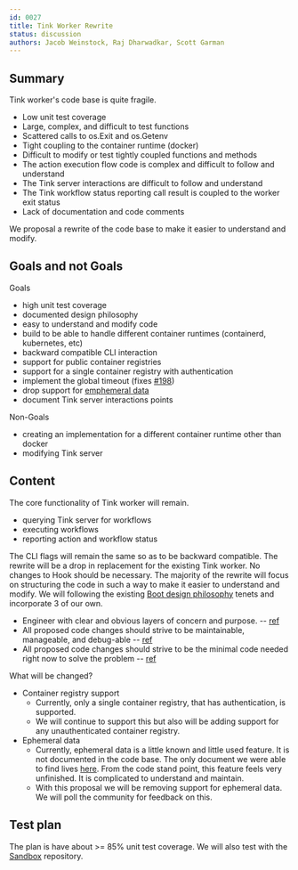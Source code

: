 ```yaml
---
id: 0027
title: Tink Worker Rewrite
status: discussion
authors: Jacob Weinstock, Raj Dharwadkar, Scott Garman
---
```


## Summary

Tink worker's code base is quite fragile.

- Low unit test coverage
- Large, complex, and difficult to test functions
- Scattered calls to os.Exit and os.Getenv
- Tight coupling to the container runtime (docker)
- Difficult to modify or test tightly coupled functions and methods
- The action execution flow code is complex and difficult to follow and understand
- The Tink server interactions are difficult to follow and understand
- The Tink workflow status reporting call result is coupled to the worker exit status
- Lack of documentation and code comments

We proposal a rewrite of the code base to make it easier to understand and modify.

## Goals and not Goals

Goals

- high unit test coverage
- documented design philosophy
- easy to understand and modify code
- build to be able to handle different container runtimes (containerd, kubernetes, etc)
- backward compatible CLI interaction
- support for public container registries
- support for a single container registry with authentication
- implement the global timeout (fixes [#198](https://github.com/tinkerbell/tink/issues/198))
- drop support for [emphemeral data](https://docs.tinkerbell.org/workflows/working-with-workflows/#ephemeral-data)
- document Tink server interactions points

Non-Goals

- creating an implementation for a different container runtime other than docker
- modifying Tink server

## Content

The core functionality of Tink worker will remain.

- querying Tink server for workflows
- executing workflows
- reporting action and workflow status

The CLI flags will remain the same so as to be backward compatible. The rewrite will be a drop in replacement for the existing Tink worker. No changes to Hook should be necessary.
The majority of the rewrite will focus on structuring the code in such a way to make it easier to understand and modify.
We will following the existing [Boot design philosophy](https://github.com/tinkerbell/boots/blob/main/docs/DESIGNPHILOSOPHY.md) tenets and incorporate 3 of our own.

- Engineer with clear and obvious layers of concern and purpose. -- [ref](https://github.com/ardanlabs/service/wiki#design-philosophy-review-and-culture)
- All proposed code changes should strive to be maintainable, manageable, and debug-able -- [ref](https://github.com/ardanlabs/service/wiki#design-philosophy-review-and-culture)
- All proposed code changes should strive to be the minimal code needed right now to solve the problem -- [ref](https://github.com/ardanlabs/service/wiki#design-philosophy-review-and-culture)

What will be changed?

- Container registry support
  - Currently, only a single container registry, that has authentication, is supported.
  - We will continue to support this but also will be adding support for any unauthenticated container registry.
- Ephemeral data
  - Currently, ephemeral data is a little known and little used feature. It is not documented in the code base. The only document we were able to find lives [here](https://docs.tinkerbell.org/workflows/working-with-workflows/#ephemeral-data). From the code stand point, this feature feels very unfinished. It is complicated to understand and maintain.
  - With this proposal we will be removing support for ephemeral data. We will poll the community for feedback on this.

## Test plan

The plan is have about >= 85% unit test coverage. We will also test with the [Sandbox](https://github.com/tinkerbell/sandbox) repository.
